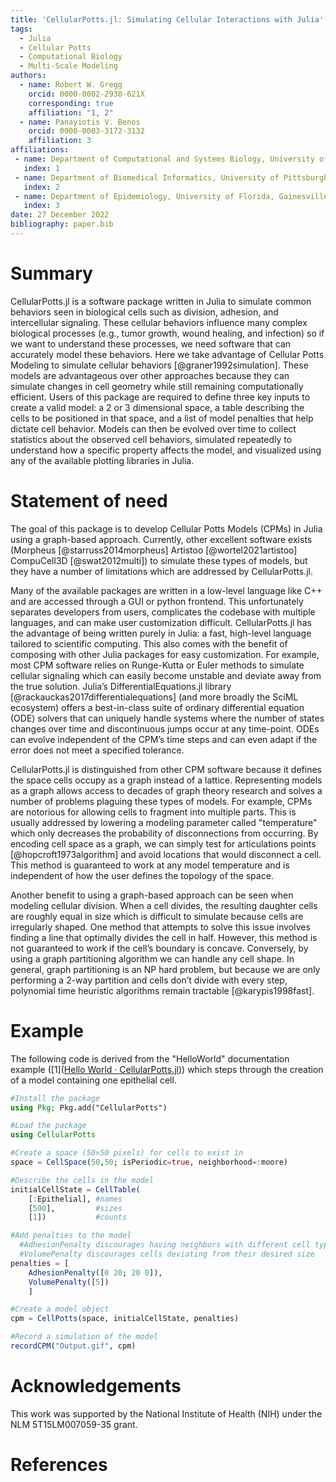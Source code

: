 ```yaml
---
title: 'CellularPotts.jl: Simulating Cellular Interactions with Julia'
tags:
  - Julia
  - Cellular Potts
  - Computational Biology
  - Multi-Scale Modeling
authors:
  - name: Robert W. Gregg
    orcid: 0000-0002-2930-621X
    corresponding: true
    affiliation: "1, 2"
  - name: Panayiotis V. Benos
    orcid: 0000-0003-3172-3132
    affiliation: 3
affiliations:
 - name: Department of Computational and Systems Biology, University of Pittsburgh, Pittsburgh, PA, USA
   index: 1
 - name: Department of Biomedical Informatics, University of Pittsburgh, Pittsburgh, PA, USA
   index: 2
 - name: Department of Epidemiology, University of Florida, Gainesville, FL, USA
   index: 3
date: 27 December 2022
bibliography: paper.bib
---
```


# Summary

CellularPotts.jl is a software package written in Julia to simulate common behaviors seen in biological cells such as division, adhesion, and intercellular signaling. These cellular behaviors influence many complex biological processes (e.g., tumor growth, wound healing, and infection) so if we want to understand these processes, we need software that can accurately model these behaviors. Here we take advantage of Cellular Potts Modeling to simulate cellular behaviors [@graner1992simulation]. These models are advantageous over other approaches because they can simulate changes in cell geometry while still remaining computationally efficient. Users of this package are required to define three key inputs to create a valid model: a 2 or 3 dimensional space, a table describing the cells to be positioned in that space, and a list of model penalties that help dictate cell behavior. Models can then be evolved over time to collect statistics about the observed cell behaviors, simulated repeatedly to understand how a specific property affects the model, and visualized using any of the available plotting libraries in Julia.   

# Statement of need

The goal of this package is to develop Cellular Potts Models (CPMs) in Julia using a graph-based approach. Currently, other excellent software exists (Morpheus [@starruss2014morpheus] Artistoo [@wortel2021artistoo] CompuCell3D [@swat2012multi]) to simulate these types of models, but they have a number of limitations which are addressed by CellularPotts.jl. 

Many of the available packages are written in a low-level language like C++ and are accessed through a GUI or python frontend. This unfortunately separates developers from users, complicates the codebase with multiple languages, and can make user customization difficult. CellularPotts.jl has the advantage of being written purely in Julia: a fast, high-level language tailored to scientific computing. This also comes with the benefit of composing with other Julia packages for easy customization. For example, most CPM software relies on Runge-Kutta or Euler methods to simulate cellular signaling which can easily become unstable and deviate away from the true solution. Julia’s DifferentialEquations.jl library [@rackauckas2017differentialequations] (and more broadly the SciML ecosystem) offers a best-in-class suite of ordinary differential equation (ODE) solvers that can uniquely handle systems where the number of states changes over time and discontinuous jumps occur at any time-point. ODEs can evolve independent of the CPM’s time steps and can even adapt if the error does not meet a specified tolerance.

CellularPotts.jl is distinguished from other CPM software because it defines the space cells occupy as a graph instead of a lattice. Representing models as a graph allows access to decades of graph theory research and solves a number of problems plaguing these types of models. For example, CPMs are notorious for allowing cells to fragment into multiple parts. This is usually addressed by lowering a modeling parameter called "temperature" which only decreases the probability of disconnections from occurring. By encoding cell space as a graph, we can simply test for articulations points [@hopcroft1973algorithm] and avoid locations that would disconnect a cell. This method is guaranteed to work at any model temperature and is independent of how the user defines the topology of the space. 

Another benefit to using a graph-based approach can be seen when modeling cellular division. When a cell divides, the resulting daughter cells are roughly equal in size which is difficult to simulate because cells are irregularly shaped. One method that attempts to solve this issue involves finding a line that optimally divides the cell in half. However, this method is not guaranteed to work if the cell’s boundary is concave. Conversely, by using a graph partitioning algorithm we can handle any cell shape. In general, graph partitioning is an NP hard problem, but because we are only performing a 2-way partition and cells don’t divide with every step, polynomial time heuristic algorithms remain tractable [@karypis1998fast].


# Example

The following code is derived from the "HelloWorld" documentation example ([1]([Hello World · CellularPotts.jl](https://robertgregg.github.io/CellularPotts.jl/dev/ExampleGallery/HelloWorld/HelloWorld/))) which steps through the creation of a model containing one epithelial cell.  

```julia
#Install the package
using Pkg; Pkg.add("CellularPotts")

#Load the package
using CellularPotts

#Create a space (50×50 pixels) for cells to exist in
space = CellSpace(50,50; isPeriodic=true, neighborhood=:moore)

#Describe the cells in the model
initialCellState = CellTable(
    [:Epithelial], #names
    [500],         #sizes
    [1])           #counts

#Add penalties to the model
  #AdhesionPenalty discourages having neighbors with different cell types
  #VolumePenalty discourages cells deviating from their desired size
penalties = [
    AdhesionPenalty([0 20; 20 0]),
    VolumePenalty([5])
    ]

#Create a model object
cpm = CellPotts(space, initialCellState, penalties)

#Record a simulation of the model
recordCPM("Output.gif", cpm)
```

# Acknowledgements

This work was supported by the National Institute of Health (NIH) under the NLM 5T15LM007059-35 grant. 

# References